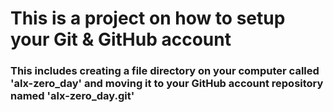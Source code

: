 # This is a project on how to setup your Git & GitHub account
### This includes creating a file directory on your computer called 'alx-zero_day' and moving it to your GitHub account repository named 'alx-zero_day.git'
